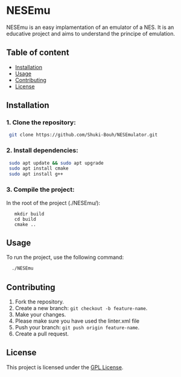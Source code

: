# NESEmu

NESEmu is an easy implamentation of an emulator of a NES. It is an educative project and aims to understand the principe of emulation.

## Table of content
- [Installation](#installation)
- [Usage](#usage)
- [Contributing](#contributing)
- [License](#license)

## Installation
### 1. Clone the repository:
```bash
 git clone https://github.com/Shuki-Bouh/NESEmulator.git
```

### 2. Install dependencies:
```bash
 sudo apt update && sudo apt upgrade
 sudo apt install cmake
 sudo apt install g++
 ```

### 3. Compile the project:
In the root of the project (./NESEmu/):
 ```
    mkdir build
    cd build
    cmake ..
 ```

## Usage
To run the project, use the following command:
```bash
  ./NESEmu
```

## Contributing
1. Fork the repository.
2. Create a new branch: `git checkout -b feature-name`.
3. Make your changes.
4. Please make sure you have used the linter.xml file
5. Push your branch: `git push origin feature-name`. 
6. Create a pull request.

## License
This project is licensed under the [GPL License](LICENSE).
